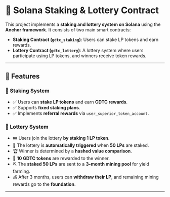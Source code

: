 # 🚀 Solana Staking & Lottery Contract

This project implements a **staking and lottery system on Solana** using the **Anchor framework**. It consists of two main smart contracts:

- **Staking Contract (`gdtc_staking`)**: Users can stake LP tokens and earn rewards.
- **Lottery Contract (`gdtc_lottery`)**: A lottery system where users participate using LP tokens, and winners receive token rewards.

---

## 📌 Features

### 🎯 Staking System
- ✅ Users can **stake LP tokens** and earn **GDTC rewards**.
- ✅ Supports **fixed staking plans**.
- ✅ Implements **referral rewards** via `user_superior_token_account`.

### 🎲 Lottery System
- 🎟️ Users join the lottery **by staking 1 LP token**.
- 🎯 The lottery is **automatically triggered** when **50 LPs** are staked.
- 🏆 Winner is determined by a **hashed value comparison**.
- 🎁 **10 GDTC tokens** are rewarded to the winner.
- ⛏️ The **staked 50 LPs** are sent to a **3-month mining pool** for yield farming.
- 💰 After 3 months, users can **withdraw their LP**, and remaining mining rewards go to the **foundation**.

--- 